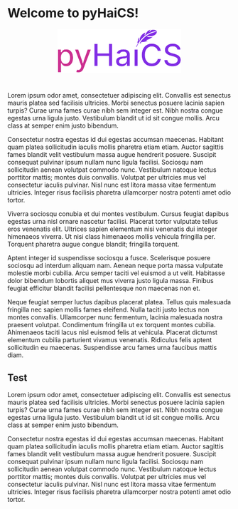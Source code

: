 # Welcome to pyHaiCS!
<div id="logo-welcome", align="center">
    <img src="img/logo.svg" alt="pyHaiCS Logo" style="height: auto; max-width: 55%; padding-bottom: 5%;">
</div>

Lorem ipsum odor amet, consectetuer adipiscing elit. Convallis est senectus mauris platea sed facilisis ultricies. Morbi senectus posuere lacinia sapien turpis? Curae urna fames curae nibh sem integer est. Nibh nostra congue egestas urna ligula justo. Vestibulum blandit ut id sit congue mollis. Arcu class at semper enim justo bibendum.

Consectetur nostra egestas id dui egestas accumsan maecenas. Habitant quam platea sollicitudin iaculis mollis pharetra etiam etiam. Auctor sagittis fames blandit velit vestibulum massa augue hendrerit posuere. Suscipit consequat pulvinar ipsum nullam nunc ligula facilisi. Sociosqu nam sollicitudin aenean volutpat commodo nunc. Vestibulum natoque lectus porttitor mattis; montes duis convallis. Volutpat per ultricies mus vel consectetur iaculis pulvinar. Nisl nunc est litora massa vitae fermentum ultricies. Integer risus facilisis pharetra ullamcorper nostra potenti amet odio tortor.

Viverra sociosqu conubia et dui montes vestibulum. Cursus feugiat dapibus egestas urna nisl ornare nascetur facilisi. Placerat tortor vulputate tellus eros venenatis elit. Ultrices sapien elementum nisi venenatis dui integer himenaeos viverra. Ut nisi class himenaeos mollis vehicula fringilla per. Torquent pharetra augue congue blandit; fringilla torquent.

Aptent integer id suspendisse sociosqu a fusce. Scelerisque posuere sociosqu ad interdum aliquam nam. Aenean neque porta massa vulputate molestie morbi cubilia. Arcu semper taciti vel euismod a ut velit. Habitasse dolor bibendum lobortis aliquet mus viverra justo ligula massa. Finibus feugiat efficitur blandit facilisi pellentesque non maecenas non et.

Neque feugiat semper luctus dapibus placerat platea. Tellus quis malesuada fringilla nec sapien mollis fames eleifend. Nulla taciti justo lectus non montes convallis. Ullamcorper nunc fermentum, lacinia malesuada nostra praesent volutpat. Condimentum fringilla ut ex torquent montes cubilia. Ahimenaeos taciti lacus nisl euismod felis at vehicula. Placerat dictumst elementum cubilia parturient vivamus venenatis. Ridiculus felis aptent sollicitudin eu maecenas. Suspendisse arcu fames urna faucibus mattis diam.

## Test

Lorem ipsum odor amet, consectetuer adipiscing elit. Convallis est senectus mauris platea sed facilisis ultricies. Morbi senectus posuere lacinia sapien turpis? Curae urna fames curae nibh sem integer est. Nibh nostra congue egestas urna ligula justo. Vestibulum blandit ut id sit congue mollis. Arcu class at semper enim justo bibendum.

Consectetur nostra egestas id dui egestas accumsan maecenas. Habitant quam platea sollicitudin iaculis mollis pharetra etiam etiam. Auctor sagittis fames blandit velit vestibulum massa augue hendrerit posuere. Suscipit consequat pulvinar ipsum nullam nunc ligula facilisi. Sociosqu nam sollicitudin aenean volutpat commodo nunc. Vestibulum natoque lectus porttitor mattis; montes duis convallis. Volutpat per ultricies mus vel consectetur iaculis pulvinar. Nisl nunc est litora massa vitae fermentum ultricies. Integer risus facilisis pharetra ullamcorper nostra potenti amet odio tortor.
